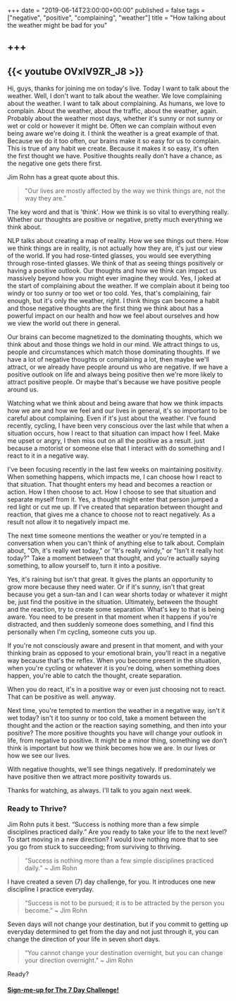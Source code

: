 +++
date = "2019-06-14T23:00:00+00:00"
published = false
tags = ["negative", "positive", "complaining", "weather"]
title = "How talking about the weather might be bad for you"

+++
---  
{{< youtube OVxlV9ZR_J8 >}}
--- 

Hi, guys, thanks for joining me on today's live. Today I want to talk about the weather. Well, I don't want to talk about the weather. We love complaining about the weather. I want to talk about complaining. As humans, we love to complain. About the weather, about the traffic, about the weather, again. Probably about the weather most days, whether it's sunny or not sunny or wet or cold or however it might be. Often we can complain without even being aware we're doing it. I think the weather is a great example of that. Because we do it too often, our brains make it so easy for us to complain.
This is true of any habit we create. Because it makes it so easy, it's often the first thought we have. Positive thoughts really don't have a chance, as the negative one gets there
first. 

Jim Rohn has a great quote about this.

> "Our lives are mostly affected by the way we think things are, not the way they are."

The key word and that is 'think'. How we think is so vital to everything really. Whether our thoughts are positive or negative, pretty much everything we think about.

NLP talks about creating a map of reality. How we see things out there. How we think things are in reality, is not actually how they are, it's just our view of the world. If you had rose-tinted glasses, you would see everything through rose-tinted glasses. We think of that as seeing things positively or having a positive outlook. Our thoughts and how we think can impact us massively beyond how you might ever imagine they would. Yes, I joked at the start of complaining about the weather. If we complain about it being too windy or too sunny or too wet or too cold. Yes, that's complaining, fair enough, but it's only the weather, right. I think things can become a habit and those negative thoughts are the first thing we think about has a powerful impact on our health and how we feel about ourselves and how we view the world out there in general.

Our brains can become magnetized to the dominating thoughts, which we think about and those things we hold in our mind. We attract things to us, people and circumstances which match those dominating thoughts. If we have a lot of negative thoughts or complaining a lot, then maybe we'll attract, or we already have people around us who are negative. If we have a positive outlook on life and always being positive then we're more likely to attract positive people. Or maybe that's because we have positive people around us.

Watching what we think about and being aware that how we think impacts how we are and how we feel and our lives in general, it's so important to be careful about complaining. Even if it's just about the weather. I've found recently, cycling, I have been very conscious over the last while that when a situation occurs, how I react to that situation can impact how I feel. Make me upset or angry, I then miss out on all the positive as a result. just because a motorist or someone else that I interact with do something and I react to it in a negative way.

I've been focusing recently in the last few weeks on maintaining positivity. When something happens, which impacts me, I can choose how I react to that situation. That thought enters my head and becomes a reaction or action. How I then choose to act.  How I choose to see that situation and separate myself from it. Yes, a thought might enter that person jumped a red light or cut me up. If I've created that separation between thought and reaction, that gives me a chance to choose not to react negatively. As a result not allow it to negatively impact me.

The next time someone mentions the weather or you're tempted in a conversation when you can't think of anything else to talk about. Complain about, "Oh, it's really wet today," or "It's really windy," or "Isn't it really hot today?" Take a moment between that thought, and you're actually saying something, to allow yourself to, turn it into a positive.

Yes, it's raining but isn't that great. It gives the plants an opportunity to grow more because they need water. Or if it's sunny, isn't that great because you get a sun-tan and I can wear shorts today or whatever it might be, just find the positive in the situation. Ultimately, between the thought and the reaction, try to create some separation. What's key to that is being aware. You need to be present in that moment when it happens if you're distracted, and then suddenly someone does something, and I find this personally when I'm cycling, someone cuts you up.

If you're not consciously aware and present in that moment, and with your thinking brain as opposed to your emotional brain, you'll react in a negative way because that's the reflex. When you become present in the situation, when you're cycling or whatever it is you're doing, when something does happen, you're able to catch the thought, create separation.

When you do react, it's in a positive way or even just choosing not to react. That can be positive as well. anyway.

Next time, you're tempted to mention the weather in a negative way, isn't it wet today? isn't it too sunny or too cold, take a moment between the thought and the action or the reaction saying something, and then into your positive? The more positive thoughts you have will change your outlook in life, from negative to positive. It might be a minor thing, something we don't think is important but how we think becomes how we are. In our lives or how we see our lives.

With negative thoughts, we'll see things negatively. If predominately we have positive then we attract more positivity towards us.

Thanks for watching, as always. I'll talk to you again next week.

### Ready to Thrive?

Jim Rohn puts it best. “Success is nothing more than a few simple disciplines practiced daily.” Are you ready to take your life to the next level? To start moving in a new direction? I would love nothing more that to see you go from stuck to succeeding; from surviving to thriving.

> “Success is nothing more than a few simple disciplines practiced daily.” ~ Jim Rohn

I have created a seven (7) day challenge, for you. It introduces one new discipline I practice everyday.

> “Success is not to be pursued; it is to be attracted by the person you become.” ~ Jim Rohn

Seven days will not change your destination, but if you commit to getting up everyday determined to get from the day and not just through it, you can change the direction of your life in seven short days.

> “You cannot change your destination overnight, but you can change your direction overnight.” ~ Jim Rohn

Ready?


#### [Sign-me-up for The 7 Day Challenge!](https://fearextinguishers.com/)